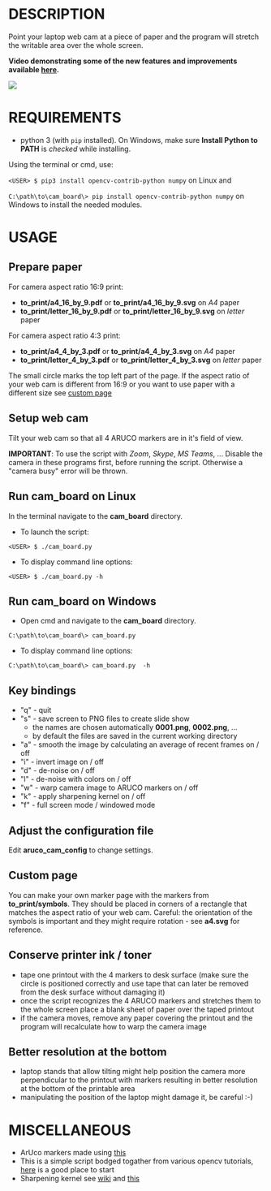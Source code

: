 # DESCRIPTION

Point your laptop web cam at a piece of paper
and the program will stretch the writable area
over the whole screen.

**Video demonstrating some of the new features and improvements available [here](https://youtu.be/zO3oriB2N70).**

![](demo.gif)

# REQUIREMENTS

- python 3 (with `pip` installed). On Windows, make sure **Install Python to PATH** is *checked* while installing.

Using the terminal or cmd, use:

```<USER> $ pip3 install opencv-contrib-python numpy``` on Linux and

```C:\path\to\cam_board\> pip install opencv-contrib-python numpy``` on Windows to install the needed modules.

# USAGE

## Prepare paper

For camera aspect ratio 16:9 print:
- **to_print/a4_16_by_9.pdf** or **to_print/a4_16_by_9.svg**
  on *A4* paper
- **to_print/letter_16_by_9.pdf** or **to_print/letter_16_by_9.svg**
  on *letter* paper

For camera aspect ratio 4:3 print:
- **to_print/a4_4_by_3.pdf** or **to_print/a4_4_by_3.svg**
  on *A4* paper
- **to_print/letter_4_by_3.pdf** or **to_print/letter_4_by_3.svg**
  on *letter* paper

The small circle marks
the top left part of the page.
If the aspect ratio of your web cam is different
from 16:9 or you want to use paper with a different size
see [custom page](#custom-page)

## Setup web cam 

Tilt your web cam so that all 4 ARUCO markers are in it's field of view.

**IMPORTANT**: To use the script with *Zoom*, *Skype*, *MS Teams*, ...
Disable the camera in these programs first, before running the script.
Otherwise a "camera busy" error will be thrown.

## Run cam_board on Linux

In the terminal navigate to the **cam_board** directory.

- To launch the script:
```
<USER> $ ./cam_board.py 
```

- To display command line options:
```
<USER> $ ./cam_board.py -h
```

## Run cam_board on Windows

- Open cmd and navigate to the **cam_board** directory.

```
C:\path\to\cam_board\> cam_board.py
```

- To display command line options:

```
C:\path\to\cam_board\> cam_board.py  -h
```

## Key bindings

- "q" - quit
- "s" - save screen to PNG files to create slide show
  - the names are chosen automatically **0001.png**, **0002.png**, ...
  - by default the files are saved in the current working directory
- "a" - smooth the image by calculating an average of recent frames on / off
- "i" - invert image on / off
- "d" - de-noise on / off
- "l" - de-noise with colors on / off
- "w" - warp camera image to ARUCO markers on / off
- "k" - apply sharpening kernel on / off
- "f" - full screen mode / windowed mode

## Adjust the configuration file

Edit **aruco_cam_config** to change settings. 

## Custom page

You can make your own marker page with the markers
from **to_print/symbols**. They should be placed
in corners of a rectangle that matches the
aspect ratio of your web cam. Careful: the
orientation of the symbols is important and
they might require rotation - see **a4.svg**
for reference.

## Conserve printer ink / toner

- tape one printout with the 4 markers to desk surface (make sure the circle is positioned correctly and use tape that can later be removed from the desk 
  surface without damaging it)
- once the script recognizes the 4 ARUCO markers and stretches them to the whole screen 
  place a blank sheet of paper over the taped printout
- if the camera moves, remove any paper covering the printout and the program will recalculate
  how to warp the camera image
  
## Better resolution at the bottom

- laptop stands that allow tilting might help position the camera more perpendicular to the printout with markers resulting in better resolution
  at the bottom of the printable area
- manipulating the position of the laptop might damage it, be careful :-)

# MISCELLANEOUS 

- ArUco markers made using [this](https://chev.me/arucogen/)
- This is a simple script bodged togather from various opencv tutorials, [here](https://docs.opencv.org/master/d9/df8/tutorial_root.html) is a good place to start
- Sharpening kernel see [wiki](https://en.wikipedia.org/wiki/Kernel_(image_processing)) and [this](https://www.codingame.com/playgrounds/2524/basic-image-manipulation/filtering)
